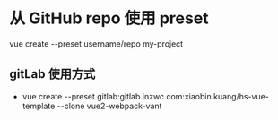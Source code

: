 # 从 GitHub repo 使用 preset
vue create --preset username/repo my-project

## gitLab 使用方式
- vue create --preset gitlab:gitlab.inzwc.com:xiaobin.kuang/hs-vue-template --clone vue2-webpack-vant
